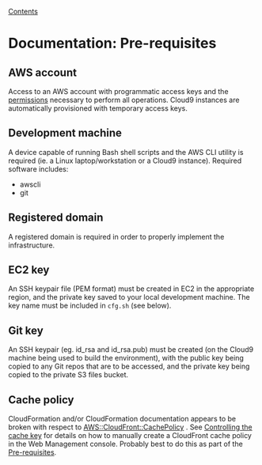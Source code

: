[Contents](contents.md)

# Documentation: Pre-requisites

## AWS account

Access to an AWS account with programmatic access keys and the [permissions](permissions.md) necessary to perform all operations. Cloud9 instances are automatically provisioned with temporary access keys.

## Development machine

A device capable of running Bash shell scripts and the AWS CLI utility is required (ie. a Linux laptop/workstation or a Cloud9 instance). Required software includes:

* awscli
* git

## Registered domain

A registered domain is required in order to properly implement the infrastructure.

## EC2 key

An SSH keypair file (PEM format) must be created in EC2 in the appropriate region, and the private key saved to your local development machine. The key name must be included in ```cfg.sh``` (see below).

## Git key

An SSH keypair (eg. id_rsa and id_rsa.pub) must be created (on the Cloud9 machine being used to build the environment), with the public key being copied to any Git repos that are to be accessed, and the private key being copied to the private S3 files bucket.

## Cache policy

CloudFormation and/or CloudFormation documentation appears to be broken with respect to [AWS::CloudFront::CachePolicy](https://docs.aws.amazon.com/AWSCloudFormation/latest/UserGuide/aws-resource-cloudfront-cachepolicy.html) . See [Controlling the cache key](https://docs.aws.amazon.com/AmazonCloudFront/latest/DeveloperGuide/controlling-the-cache-key.html) for details on how to manually create a CloudFront cache policy in the Web Management console. Probably best to do this as part of the [Pre-requisites](reqs.md).
